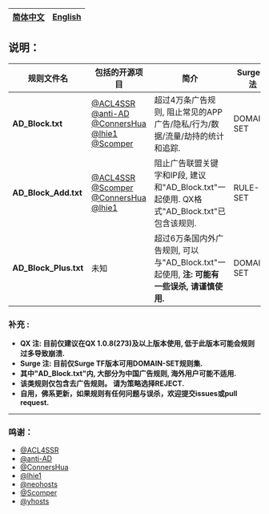 | [简体中文](https://github.com/NobyDa/ND-AD/blob/master/README.md) | [English](https://github.com/NobyDa/ND-AD/blob/master/README_en_US.md) | 
| - | - |

## 说明：

|  规则文件名                 | 包括的开源项目                                   | 简介                              | Surge语法      |
| ---------------------- | -----------------------------------------------|-----------------------------------|---------------|
| **AD_Block.txt**       | [@ACL4SSR](https://github.com/ACL4SSR/ACL4SSR) [@anti-AD](https://github.com/privacy-protection-tools/anti-AD) [@ConnersHua](https://github.com/ConnersHua) [@lhie1](https://github.com/lhie1/Rules) [@Scomper](https://github.com/scomper) |超过4万条广告规则, 阻止常见的APP广告/隐私/行为/数据/流量/劫持的统计和追踪.                                  | DOMAIN-SET    |
| **AD_Block_Add.txt**   | [@ACL4SSR](https://github.com/ACL4SSR/ACL4SSR) [@Scomper](https://github.com/scomper) [@ConnersHua](https://github.com/ConnersHua) [@lhie1](https://github.com/lhie1/Rules)        | 阻止广告联盟关键字和IP段, 建议和"AD_Block.txt"一起使用.  QX格式"AD_Block.txt"已包含该规则.                                                                   | RULE-SET      |
| **AD_Block_Plus.txt**  | 未知                                            | 超过6万条国内外广告规则, 可以与"AD_Block.txt"一起使用, **注: 可能有一些误杀, 请谨慎使用.**                                                                                 | DOMAIN-SET    |

### 补充 :

* **QX 注: 目前仅建议在QX 1.0.8(273)及以上版本使用, 低于此版本可能会规则过多导致崩溃.**
* **Surge 注: 目前仅Surge TF版本可用DOMAIN-SET规则集.**
* **其中"AD_Block.txt"内, 大部分为中国广告规则, 海外用户可能不适用.**
* **该类规则仅包含去广告规则。 请为策略选择REJECT.**
* **自用，佛系更新，如果规则有任何问题与误杀，欢迎提交issues或pull request.**

---

### 鸣谢：
* [@ACL4SSR](https://github.com/ACL4SSR/ACL4SSR)
* [@anti-AD](https://github.com/privacy-protection-tools/anti-AD)
* [@ConnersHua](https://github.com/ConnersHua)
* [@lhie1](https://github.com/lhie1/Rules)
* [@neohosts](https://github.com/neoFelhz/neohosts)
* [@Scomper](https://github.com/scomper)
* [@yhosts](https://github.com/vokins/yhosts)
